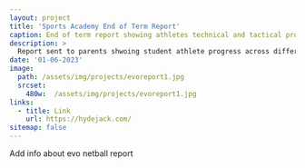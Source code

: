 ```yaml
---
layout: project
title: 'Sports Academy End of Term Report'
caption: End of term report showing athletes technical and tactical progress
description: >
  Report sent to parents shwoing student athlete progress across different areas of training.
date: '01-06-2023'
image: 
  path: /assets/img/projects/evoreport1.jpg
  srcset: 
    480w:  /assets/img/projects/evoreport1.jpg
links:
  - title: Link
    url: https://hydejack.com/
sitemap: false
---
```


Add info about evo netball report
